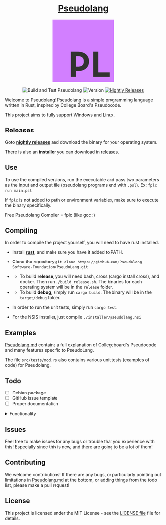 <div align="center">
  <h1><a href="https://pseudo-lang.org/">Pseudolang</a></h1>
</div>

<p align="center">
    <img src="Pseudolang-Logo.png" alt="Pseudolang Logo" height="200px" width="auto">
</p>

<div align="center">
  <p>
    <img src="https://github.com/PseudoLang-Software-Foundation/Pseudolang/actions/workflows/build.yml/badge.svg" alt="Build and Test Pseudolang">
    <img src="https://img.shields.io/badge/Version-0.9.493-green" alt="Version">
    <a href="https://nightly.link/PseudoLang-Software-Foundation/Pseudolang/workflows/build/main"><img src="https://img.shields.io/badge/Nightly-Releases-purple" alt="Nightly Releases"></a>
  </p>
</div>

Welcome to Pseudolang! Pseudolang is a simple programming language written in Rust, inspired by College Board's Pseudocode.

This project aims to fully support Windows and Linux.

## Releases

Goto **[nightly releases](https://nightly.link/PseudoLang-Software-Foundation/Pseudolang/workflows/build/main)** and download the binary for your operating system.

There is also an **installer** you can download in [releases](https://github.com/PseudoLang-Software-Foundation/Pseudolang/releases).

## Use

To use the compiled versions, run the executable and pass two parameters as the input and output file (pseudolang programs end with `.psl`). Ex: `fplc run main.psl`

If `fplc` is not added to path or environment variables, make sure to execute the binary specifically.

Free Pseudolang Compiler = fplc (like gcc :)

## Compiling

In order to compile the project yourself, you will need to have rust installed.

- Install [**rust**](https://www.rust-lang.org/tools/install), and make sure you have it added to PATH.
- Clone the repository `git clone https://github.com/Pseudolang-Software-Foundation/PseudoLang.git`
- - To build **release**, you will need bash, cross (cargo install cross), and docker. Then run `./build_release.sh`. The binaries for each operating system will be in the `release` folder.
- - To build **debug**, simply run `cargo build`. The binary will be in the `target/debug` folder.

- In order to run the unit tests, simply run `cargo test`.
- For the NSIS installer, just compile `./installer/pseudolang.nsi`

## Examples

[Pseudolang.md](Pseudolang.md) contains a full explanation of Collegeboard's Pseudocode and many features specific to PseudoLang.

The file `src/tests/mod.rs` also contains various unit tests (examples of code) for Pseudolang.

## Todo

- [ ] Debian package
- [ ] GitHub issue template
- [ ] Proper documentation

<details>
<summary>Functionality</summary>

- [ ] Dictionaries
- [ ] Better error handling (line, column)
- [ ] Time
- [ ] Networking
- [ ] File IO
- [ ] System integration (terminal commands, process management, environment variables)
- [ ] Library support (remote procedures)
- [ ] Graphics
- [ ] Meta programming
- [ ] Multithreading
- [ ] Bundled compiler

<details>
<summary>Misc</summary>

- [ ] Testing for INPUT and SLEEP (mocking framework)

</details>
</details>

## Issues

Feel free to make issues for any bugs or trouble that you experience with this! Especially since this is new, and there are going to be a lot of them!

## Contributing

We welcome contributions! If there are any bugs, or particularly pointing out limitations in [Pseudolang.md](Pseudolang.md) at the bottom, or adding things from the todo list, please make a pull request!

## License

This project is licensed under the MIT License - see the [LICENSE file](LICENSE) file for details.
